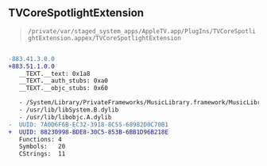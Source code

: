 ## TVCoreSpotlightExtension

> `/private/var/staged_system_apps/AppleTV.app/PlugIns/TVCoreSpotlightExtension.appex/TVCoreSpotlightExtension`

```diff

-883.41.3.0.0
+883.51.1.0.0
   __TEXT.__text: 0x1a8
   __TEXT.__auth_stubs: 0xa0
   __TEXT.__objc_stubs: 0x60

   - /System/Library/PrivateFrameworks/MusicLibrary.framework/MusicLibrary
   - /usr/lib/libSystem.B.dylib
   - /usr/lib/libobjc.A.dylib
-  UUID: 7A0D6F6B-EC32-3918-8C55-68982D0C70B1
+  UUID: 88230998-BDE8-30C5-853B-6BB1D96B218E
   Functions: 4
   Symbols:   20
   CStrings:  11

```
